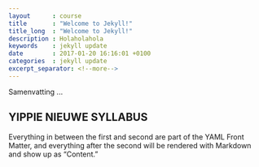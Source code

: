 ```yaml
---
layout      : course
title       : "Welcome to Jekyll!"
title_long  : "Welcome to Jekyll!"
description : Holaholahola
keywords    : jekyll update
date        : 2017-01-20 16:16:01 +0100
categories  : jekyll update
excerpt_separator: <!--more-->
---
```


Samenvatting ...
<!--more-->
YIPPIE NIEUWE SYLLABUS
----------------------

Everything in between the first and second are part of the YAML Front Matter, and everything after the second will be rendered with Markdown and show up as “Content.”